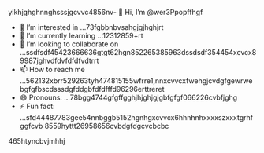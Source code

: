 yikhjghghnnghsssjgcvvc4856nv- 👋 Hi, I’m @wer3Ppopffhgf
- 👀 I’m interested in ...73fgbbnbvsahgjgjhghjrt
- 🌱 I’m currently learning ...12312859+rt
- 💞️ I’m looking to collaborate on ...ssdfsdf45423666636gtgt62hgn852265385963dssdsdf354454xcvcx89987jghvdfdvfdfdfvdtrrt
- 📫 How to reach me ...562132xbrr529263tyh474815155wfrre1,nnxcvvcxfwehgjcvdgfgewrwebgfgfbscdsssdgfddgbfdfdfffd96296erttreret
- 😄 Pronouns: ...78bgg4744gfgffgghjhjghjgjgbfgfgf066226cvbfjghg
- ⚡ Fun fact: ...sfd44487783gee54nnbggb5152hgnhgxcvvcx6hhnhnhxxxxszxxxtgrhfggfcvb
8559hyttt26958656cvbdgfdgcvcbcbc
<!---jl456asdgjllm.lm45596969142vvvcvb
wer3Ppop/wer3Ppop is a ✨ special ✨ repository 2because its `README.md` (this file) appears on your GitHub gfprofile.51htrthnghnghg1520
You can click the Preview link to take a look at your changes.1441cbvxxjlkjlkjllkk
--->465htyncbvjmhhj
